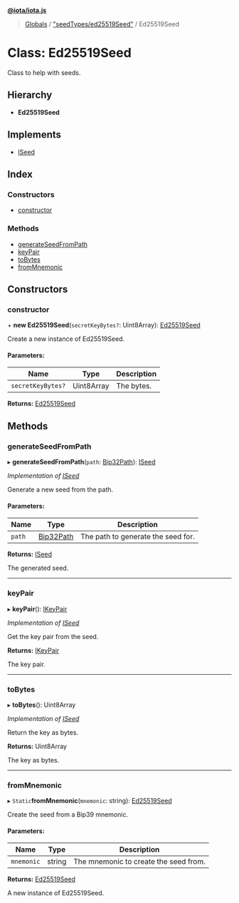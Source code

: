 **[@iota/iota.js](../README.md)**

> [Globals](../README.md) / ["seedTypes/ed25519Seed"](../modules/_seedtypes_ed25519seed_.md) / Ed25519Seed

# Class: Ed25519Seed

Class to help with seeds.

## Hierarchy

* **Ed25519Seed**

## Implements

* [ISeed](../interfaces/_models_iseed_.iseed.md)

## Index

### Constructors

* [constructor](_seedtypes_ed25519seed_.ed25519seed.md#constructor)

### Methods

* [generateSeedFromPath](_seedtypes_ed25519seed_.ed25519seed.md#generateseedfrompath)
* [keyPair](_seedtypes_ed25519seed_.ed25519seed.md#keypair)
* [toBytes](_seedtypes_ed25519seed_.ed25519seed.md#tobytes)
* [fromMnemonic](_seedtypes_ed25519seed_.ed25519seed.md#frommnemonic)

## Constructors

### constructor

\+ **new Ed25519Seed**(`secretKeyBytes?`: Uint8Array): [Ed25519Seed](_seedtypes_ed25519seed_.ed25519seed.md)

Create a new instance of Ed25519Seed.

#### Parameters:

Name | Type | Description |
------ | ------ | ------ |
`secretKeyBytes?` | Uint8Array | The bytes.  |

**Returns:** [Ed25519Seed](_seedtypes_ed25519seed_.ed25519seed.md)

## Methods

### generateSeedFromPath

▸ **generateSeedFromPath**(`path`: [Bip32Path](_crypto_bip32path_.bip32path.md)): [ISeed](../interfaces/_models_iseed_.iseed.md)

*Implementation of [ISeed](../interfaces/_models_iseed_.iseed.md)*

Generate a new seed from the path.

#### Parameters:

Name | Type | Description |
------ | ------ | ------ |
`path` | [Bip32Path](_crypto_bip32path_.bip32path.md) | The path to generate the seed for. |

**Returns:** [ISeed](../interfaces/_models_iseed_.iseed.md)

The generated seed.

___

### keyPair

▸ **keyPair**(): [IKeyPair](../interfaces/_models_ikeypair_.ikeypair.md)

*Implementation of [ISeed](../interfaces/_models_iseed_.iseed.md)*

Get the key pair from the seed.

**Returns:** [IKeyPair](../interfaces/_models_ikeypair_.ikeypair.md)

The key pair.

___

### toBytes

▸ **toBytes**(): Uint8Array

*Implementation of [ISeed](../interfaces/_models_iseed_.iseed.md)*

Return the key as bytes.

**Returns:** Uint8Array

The key as bytes.

___

### fromMnemonic

▸ `Static`**fromMnemonic**(`mnemonic`: string): [Ed25519Seed](_seedtypes_ed25519seed_.ed25519seed.md)

Create the seed from a Bip39 mnemonic.

#### Parameters:

Name | Type | Description |
------ | ------ | ------ |
`mnemonic` | string | The mnemonic to create the seed from. |

**Returns:** [Ed25519Seed](_seedtypes_ed25519seed_.ed25519seed.md)

A new instance of Ed25519Seed.
